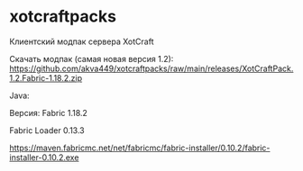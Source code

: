 # xotcraftpacks
Клиентский модпак сервера XotCraft

Скачать модпак (самая новая версия 1.2):
https://github.com/akva449/xotcraftpacks/raw/main/releases/XotCraftPack.1.2.Fabric-1.18.2.zip

Java:

Версия: Fabric 1.18.2

Fabric Loader 0.13.3

https://maven.fabricmc.net/net/fabricmc/fabric-installer/0.10.2/fabric-installer-0.10.2.exe
